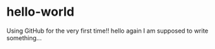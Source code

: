 # hello-world
Using GitHub for the very first time!!
hello again
I am supposed to write something...
